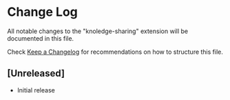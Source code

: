 # Change Log

All notable changes to the "knoledge-sharing" extension will be documented in this file.

Check [Keep a Changelog](http://keepachangelog.com/) for recommendations on how to structure this file.

## [Unreleased]

- Initial release